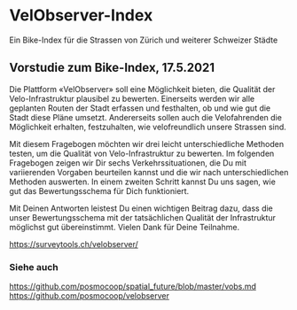 # VelObserver-Index

Ein Bike-Index für die Strassen von Zürich und weiterer Schweizer Städte

## Vorstudie zum Bike-Index, 17.5.2021
Die Plattform «VelObserver» soll eine Möglichkeit bieten, die Qualität der Velo-Infrastruktur plausibel zu bewerten. Einerseits werden wir alle geplanten Routen der Stadt erfassen und festhalten, ob und wie gut die Stadt diese Pläne umsetzt. Andererseits sollen auch die Velofahrenden die Möglichkeit erhalten, festzuhalten, wie velofreundlich unsere Strassen sind.           
                
Mit diesem Fragebogen möchten wir drei leicht unterschiedliche Methoden testen, um die Qualität von Velo-Infrastruktur zu bewerten. Im folgenden Fragebogen zeigen wir Dir sechs Verkehrssituationen, die Du mit variierenden Vorgaben beurteilen kannst und die wir nach unterschiedlichen Methoden auswerten. In einem zweiten Schritt kannst Du uns sagen, wie gut das Bewertungsschema für Dich funktioniert.               
            
Mit Deinen Antworten leistest Du einen wichtigen Beitrag dazu, dass die unser Bewertungsschema mit der tatsächlichen Qualität der Infrastruktur möglichst gut übereinstimmt. Vielen Dank für Deine Teilnahme.        
              
https://surveytools.ch/velobserver/    


### Siehe auch
https://github.com/posmocoop/spatial_future/blob/master/vobs.md   
https://github.com/posmocoop/velobserver   
